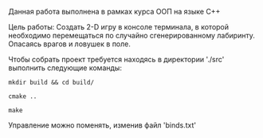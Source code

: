 Данная работа выполнена в рамках курса ООП на языке С++

Цель работы:
Создать 2-D игру в консоле терминала, в которой необходимо перемещаться по случайно сгенерированному лабиринту. Опасаясь врагов и ловушек в поле.

Чтобы собрать проект требуется находясь в директории './src' выполнить следующие команды:

`mkdir build && cd build/`

`cmake ..`

`make`


Управление можно поменять, изменив файл 'binds.txt' 
